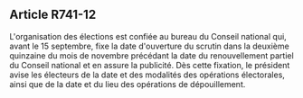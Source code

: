 Article R741-12
----
L'organisation des élections est confiée au bureau du Conseil national qui,
avant le 15 septembre, fixe la date d'ouverture du scrutin dans la deuxième
quinzaine du mois de novembre précédant la date du renouvellement partiel du
Conseil national et en assure la publicité. Dès cette fixation, le président
avise les électeurs de la date et des modalités des opérations électorales,
ainsi que de la date et du lieu des opérations de dépouillement.
